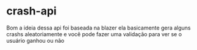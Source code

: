 # crash-api
Bom a ideia dessa api foi baseada na blazer ela basicamente gera alguns crashs aleatoriamente e você pode fazer uma validação para ver se o usuário ganhou ou não

